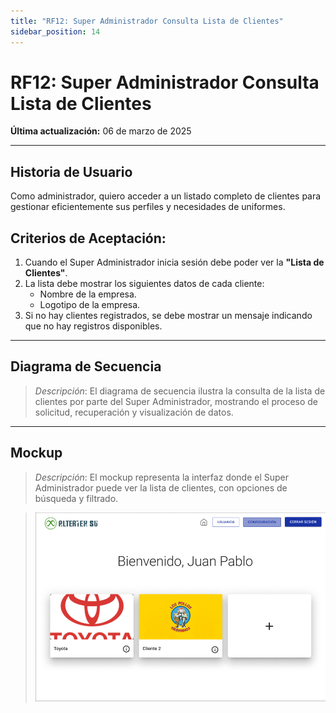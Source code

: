 ```yaml
---
title: "RF12: Super Administrador Consulta Lista de Clientes"
sidebar_position: 14
---
```


# RF12: Super Administrador Consulta Lista de Clientes

**Última actualización:** 06 de marzo de 2025

---

## Historia de Usuario

Como administrador, quiero acceder a un listado completo de clientes para gestionar eficientemente sus perfiles y necesidades de uniformes.

## **Criterios de Aceptación:**

1. Cuando el Super Administrador inicia sesión debe poder ver la **"Lista de Clientes"**.
2. La lista debe mostrar los siguientes datos de cada cliente:
   - Nombre de la empresa.
   - Logotipo de la empresa.
3. Si no hay clientes registrados, se debe mostrar un mensaje indicando que no hay registros disponibles.

---

## **Diagrama de Secuencia**

> _Descripción_: El diagrama de secuencia ilustra la consulta de la lista de clientes por parte del Super Administrador, mostrando el proceso de solicitud, recuperación y visualización de datos.

---

## **Mockup**

> _Descripción_: El mockup representa la interfaz donde el Super Administrador puede ver la lista de clientes, con opciones de búsqueda y filtrado.

> ![Interfaz de lista clientes](imagenes/RF12.png)
